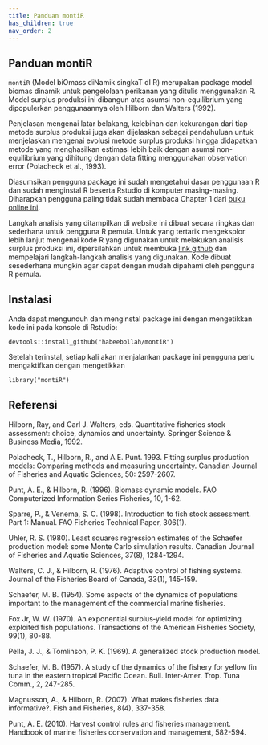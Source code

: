 ```yaml
---
title: Panduan montiR
has_children: true
nav_order: 2
---
```


## Panduan montiR

`montiR` (Model biOmass diNamik singkaT dI R) merupakan package model biomas dinamik untuk pengelolaan perikanan yang ditulis menggunakan R. Model surplus produksi ini dibangun atas asumsi non-equilibrium yang dipopulerkan penggunaannya oleh Hilborn dan Walters (1992).

Penjelasan mengenai latar belakang, kelebihan dan kekurangan dari tiap metode surplus produksi juga akan dijelaskan sebagai pendahuluan untuk menjelaskan mengenai evolusi metode surplus produksi hingga didapatkan metode yang menghasilkan estimasi lebih baik dengan asumsi non-equilibrium yang dihitung dengan data fitting menggunakan observation error (Polacheck et al., 1993).

Diasumsikan pengguna package ini sudah mengetahui dasar penggunaan R dan sudah menginstal R beserta Rstudio di komputer masing-masing. Diharapkan pengguna paling tidak sudah membaca Chapter 1 dari [buku online ini](https://bookdown.org/moh_rosidi2610/Metode_Numerik/intro.html). 

Langkah analisis yang ditampilkan di website ini dibuat secara ringkas dan sederhana untuk pengguna R pemula. Untuk yang tertarik mengeksplor lebih lanjut mengenai kode R yang digunakan untuk melakukan analisis surplus produksi ini, dipersilahkan untuk membuka [link github](https://github.com/habeebollah/montiR) dan mempelajari langkah-langkah analisis yang digunakan. Kode dibuat sesederhana mungkin agar dapat dengan mudah dipahami oleh pengguna R pemula.

## Instalasi
Anda dapat mengunduh dan menginstal package ini dengan mengetikkan kode ini pada konsole di Rstudio:
```
devtools::install_github("habeebollah/montiR")
```

Setelah terinstal, setiap kali akan menjalankan package ini pengguna perlu mengaktifkan dengan mengetikkan
```markdown
library("montiR")
```


## Referensi
Hilborn, Ray, and Carl J. Walters, eds. Quantitative fisheries stock assessment: choice,
dynamics and uncertainty. Springer Science & Business Media, 1992.

Polacheck, T., Hilborn, R., and A.E. Punt. 1993. Fitting surplus production models:
Comparing methods and measuring uncertainty. Canadian Journal of Fisheries and Aquatic Sciences, 50: 2597-2607.

Punt, A. E., & Hilborn, R. (1996). Biomass dynamic models. FAO Computerized Information Series Fisheries, 10, 1-62.

Sparre, P., & Venema, S. C. (1998). Introduction to fish stock assessment. Part 1: Manual. FAO Fisheries Technical Paper, 306(1).

Uhler, R. S. (1980). Least squares regression estimates of the Schaefer production model:
some Monte Carlo simulation results. Canadian Journal of Fisheries and Aquatic Sciences, 37(8), 1284-1294.

Walters, C. J., & Hilborn, R. (1976). Adaptive control of fishing systems. Journal of the Fisheries Board of Canada, 33(1), 145-159.

Schaefer, M. B. (1954). Some aspects of the dynamics of populations important to the management of the commercial marine fisheries.

Fox Jr, W. W. (1970). An exponential surplus‐yield model for optimizing exploited fish populations.
Transactions of the American Fisheries Society, 99(1), 80-88.

Pella, J. J., & Tomlinson, P. K. (1969). A generalized stock production model.

Schaefer, M. B. (1957). A study of the dynamics of the fishery for yellow fin tuna in the eastern
tropical Pacific Ocean. Bull. Inter-Amer. Trop. Tuna Comm., 2, 247-285.

Magnusson, A., & Hilborn, R. (2007). What makes fisheries data informative?. Fish and Fisheries, 8(4), 337-358.

Punt, A. E. (2010). Harvest control rules and fisheries management.
Handbook of marine fisheries conservation and management, 582-594.

